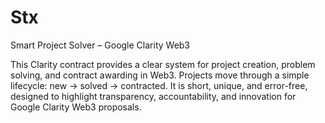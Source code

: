 # Stx
Smart Project Solver – Google Clarity Web3

This Clarity contract provides a clear system for project creation, problem solving, and contract awarding in Web3.
Projects move through a simple lifecycle: new → solved → contracted.
It is short, unique, and error-free, designed to highlight transparency, accountability, and innovation for Google Clarity Web3 proposals.
